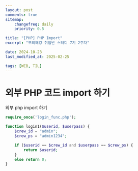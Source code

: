 ```yaml
---
layout: post
comments: true
sitemap:
    changefreq: daily
    priority: 0.5

title: "[PHP] PHP Import"
excerpt: "모의해킹 취업반 스터디 7기 2주차"

date: 2024-10-23
last_modified_at: 2025-02-25

tags: [WEB, TIL]
---
```


# 외부 PHP 코드 import 하기
외부 php import 하기

```php
require_once('login_func.php');

function login1($userid, $userpass) {
    $crew_id = "admin";
    $crew_ps = "admin1234";

    if ($userid == $crew_id and $userpass == $crew_ps) {
        return $userid;
    }
    else return 0;
}
```